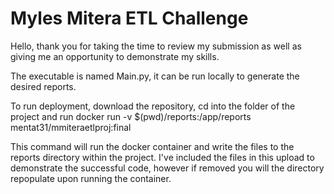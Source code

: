 # Myles Mitera ETL Challenge

Hello, thank you for taking the time to review my submission as well as giving me an opportunity to 
demonstrate my skills.

The executable is named Main.py, it can be run locally to generate the desired reports.

To run deployment, download the repository, cd into the folder of the project and run 
docker run -v $(pwd)/reports:/app/reports mentat31/mmiteraetlproj:final

This command will run the docker container and write the files to the reports directory within the project.
I've included the files in this upload to demonstrate the successful code, however if removed you will the 
directory repopulate upon running the container.



